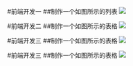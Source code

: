#前端开发一
##制作一个如图所示的列表
![](https://github.com/themachine15/web-developer-simples/raw/master/simple1/img/示例.png)  

#前端开发二
##制作一个如图所示的表格
![](https://github.com/themachine15/web-developer-simples/raw/master/simple2/img/示例2.jpg)  

#前端开发三
##制作一个如图所示的表格
![](https://github.com/themachine15/web-developer-simples/raw/master/simple3/img/示例3.png)  

#前端开发三
##制作一个如图所示的表格
![](https://github.com/themachine15/web-developer-simples/raw/master/simple4/img/示例.gif)  


